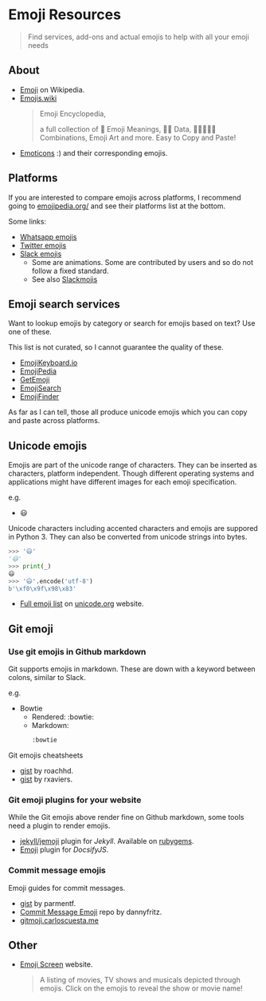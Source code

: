 # Emoji Resources
> Find services, add-ons and actual emojis to help with all your emoji needs


## About

- [Emoji](https://en.wikipedia.org/wiki/Emoji) on Wikipedia.
- [Emojis.wiki](https://emojis.wiki/)
    > Emoji Encyclopedia,
    >
    > a full collection of 📙 Emoji Meanings, 👨‍💻 Data, 🙅‍♀️🍕🍔🍟 Combinations, Emoji Art and more. Easy to Copy and Paste!
- [Emoticons](https://en.wikipedia.org/wiki/List_of_emoticons) :) and their corresponding emojis.


## Platforms

If you are interested to compare emojis across platforms, I recommend going to [emojipedia.org/](https://emojipedia.org/) and see their platforms list at the bottom.

Some links:

- [Whatsapp emojis](https://emojipedia.org/whatsapp/)
- [Twitter emojis](https://emojipedia.org/twitter/)
- [Slack emojis](https://emojipedia.org/slack/) 
    - Some are animations. Some are contributed by users and so do not follow a fixed standard.
    - See also [Slackmojis](https://slackmojis.com/)


## Emoji search services

Want to lookup emojis by category or search for emojis based on text? Use one of these.

This list is not curated, so I cannot guarantee the quality of these.

- [EmojiKeyboard.io](https://emojikeyboard.io/)
- [EmojiPedia](https://emojipedia.org/)
- [GetEmoji](https://getemoji.com/)
- [EmojiSearch](https://emojisearch.com/)
- [EmojiFinder](https://emojifinder.com/)

As far as I can tell, those all produce unicode emojis which you can copy and paste across platforms.


## Unicode emojis

Emojis are part of the unicode range of characters. They can be inserted as characters, platform independent. Though different operating systems and applications might have different images for each emoji specification.

e.g.

- 😃


Unicode characters including accented characters and emojis are suppored in Python 3. They can also be converted from unicode strings into bytes.

 ```python
 >>> '😃'
'😃'
>>> print(_)
😃
>>> '😃'.encode('utf-8')
b'\xf0\x9f\x98\x83'
```

- [Full emoji list](https://unicode.org/emoji/charts/full-emoji-list.html) on [unicode.org](https://unicode.org) website.


## Git emoji

### Use git emojis in Github markdown

Git supports emojis in markdown. These are down with a keyword between colons, similar to Slack. 

e.g.

- Bowtie
    - Rendered: :bowtie:
    - Markdown:
        ```markdown
        :bowtie
        ```

Git emojis cheatsheets

- [gist](https://gist.github.com/roachhd/1f029bd4b50b8a524f3c) by roachhd.
- [gist](https://gist.github.com/rxaviers/7360908) by rxaviers.

### Git emoji plugins for your website

While the Git emojis above render fine on Github markdown, some tools need a plugin to render emojis. 

- [jekyll/jemoji](https://github.com/jekyll/jemoji) plugin for _Jekyll_. Available on [rubygems](https://rubygems.org/gems/jemoji/).
- [Emoji](https://docsify.now.sh/en/plugins?id=emoji) plugin for _DocsifyJS_.

### Commit message emojis

Emoji guides for commit messages.

- [gist](https://gist.github.com/parmentf/035de27d6ed1dce0b36a) by parmentf.
- [Commit Message Emoji](https://github.com/dannyfritz/commit-message-emoji) repo by dannyfritz.
- [gitmoji.carloscuesta.me](https://gitmoji.carloscuesta.me)


## Other

- [Emoji Screen](https://emojiscreen.com/) website. 
    > A listing of movies, TV shows and musicals depicted through emojis. Click on the emojis to reveal the show or movie name!

